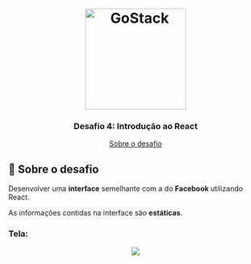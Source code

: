 <h1 align="center">
    <img alt="GoStack" src="https://rocketseat-cdn.s3-sa-east-1.amazonaws.com/bootcamp-header.png" width="200px" />
</h1>

<h3 align="center">
  Desafio 4: Introdução ao React
</h3>

<p align="center">
  <a href="https://github.com/Rocketseat/bootcamp-gostack-desafio-04/blob/master/README.md">Sobre o desafio</a>
</p>

## :rocket: Sobre o desafio

Desenvolver uma **interface** semelhante com a do **Facebook** utilizando React.

As informações contidas na interface são **estáticas**.

<h3>Tela:</h3>

<p align="center">
<img src="https://i.imgur.com/vpKN8qX.png"/>
</p>
